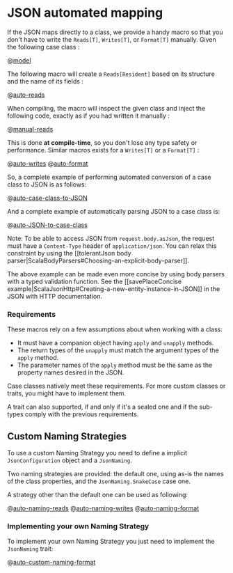 <!--- Copyright (C) 2009-2017 Lightbend Inc. <https://www.lightbend.com> -->
# JSON automated mapping

If the JSON maps directly to a class, we provide a handy macro so that you don't have to write the `Reads[T]`, `Writes[T]`, or `Format[T]` manually. Given the following case class :

@[model](code/ScalaJsonAutomatedSpec.scala)

The following macro will create a `Reads[Resident]` based on its structure and the name of its fields :

@[auto-reads](code/ScalaJsonAutomatedSpec.scala)

When compiling, the macro will inspect the given class and
inject the following code, exactly as if you had written it manually :

@[manual-reads](code/ScalaJsonAutomatedSpec.scala)

This is done **at compile-time**, so you don't lose any type safety or performance.
Similar macros exists for a `Writes[T]` or a `Format[T]` :

@[auto-writes](code/ScalaJsonAutomatedSpec.scala)
@[auto-format](code/ScalaJsonAutomatedSpec.scala)

So, a complete example of performing automated conversion of a case class to JSON is as follows:

@[auto-case-class-to-JSON](code/ScalaJsonAutomatedSpec.scala)

And a complete example of automatically parsing JSON to a case class is:

@[auto-JSON-to-case-class](code/ScalaJsonAutomatedSpec.scala)

Note: To be able to access JSON from `request.body.asJson`, the request must have a `Content-Type` header of `application/json`. You can relax this constraint by using the [[tolerantJson body parser|ScalaBodyParsers#Choosing-an-explicit-body-parser]].

The above example can be made even more concise by using body parsers with a typed validation function. See the [[savePlaceConcise example|ScalaJsonHttp#Creating-a-new-entity-instance-in-JSON]] in the JSON with HTTP documentation. 

### Requirements

These macros rely on a few assumptions about when working with a class:

- It must have a companion object having `apply` and `unapply` methods.
- The return types of the `unapply` must match the argument types of the `apply` method.
- The parameter names of the `apply` method must be the same as the property names desired in the JSON.

Case classes natively meet these requirements. For more custom classes or traits, you might have to implement them.

A trait can also supported, if and only if it's a sealed one and if the sub-types comply with the previous requirements.

## Custom Naming Strategies

To use a custom Naming Strategy you need to define a implicit `JsonConfiguration` object and a `JsonNaming`.

Two naming strategies are provided: the default one, using as-is the names of the class properties,
and the `JsonNaming.SnakeCase` case one.

A strategy other than the default one can be used as following:

@[auto-naming-reads](code/ScalaJsonAutomatedSpec.scala)
@[auto-naming-writes](code/ScalaJsonAutomatedSpec.scala)
@[auto-naming-format](code/ScalaJsonAutomatedSpec.scala)

### Implementing your own Naming Strategy

To implement your own Naming Strategy you just need to implement the `JsonNaming` trait:

@[auto-custom-naming-format](code/ScalaJsonAutomatedSpec.scala)